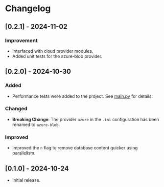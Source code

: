 # Changelog

## [0.2.1] - 2024-11-02
### Improvement
- Interfaced with cloud provider modules.
- Added unit tests for the azure-blob provider.

## [0.2.0] - 2024-10-30
### Added
- Performance tests were added to the project. See [main.py](./performances/) for details.

### Changed
- **Breaking Change**: The provider `azure` in the `.ini` configuration has been renamed to `azure-blob`.

### Improved
- Improved the `n` flag to remove database content quicker using parallelism.

## [0.1.0] - 2024-10-24
- Initial release.
